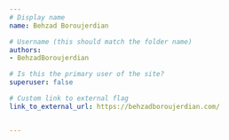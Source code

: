 ```yaml
---
# Display name
name: Behzad Boroujerdian

# Username (this should match the folder name)
authors:
- BehzadBoroujerdian

# Is this the primary user of the site?
superuser: false

# Custom link to external flag
link_to_external_url: https://behzadboroujerdian.com/


---
```

